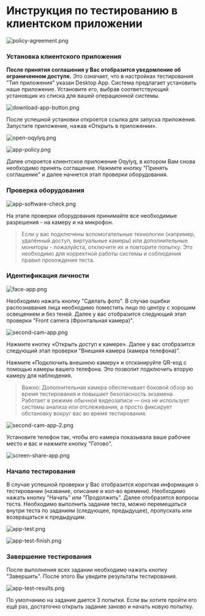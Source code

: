 # Инструкция по тестированию в клиентском приложении

![policy-agreement.png](/policy-agreement.png)

### Установка клиентского приложения

**После принятия соглашения у Вас отобразится уведомление об ограниченном доступе.** Это означает, что в настройках тестирования "Тип приложения" указан Desktop App. Система предлагает установить наше приложение. Установите его, выбрав соответствующий установщик из списка для вашей операционной системы.

![download-app-button.png](/download-app-button.png)

После успешной установки откроется ссылка для запуска приложения. Запустите приложение, нажав «Открыть в приложении».

![open-oqylyq.png](/open-oqylyq.png)

![app-policy.png](/app-policy.png)

Далее откроется клиентское приложение Oqylyq, в котором Вам снова необходимо принять соглашение. Нажмите кнопку "Принять соглашение" и далее начнется этап проверки оборудования.

### Проверка оборудования

![app-software-check.png](/app-software-check.png)

На этапе проверки оборудования принимайте все необходимые разрешения - на камеру и на микрофон.

> Если у вас подключены вспомогательные технологии (например, удалённый доступ, виртуальные камеры) или дополнительные мониторы - пожалуйста, отключите их и повторите попытку.
Это необходимо для корректной работы системы и соблюдения правил прохождения теста.

### Идентификация личности

![face-app.png](/face-app.png)

Необходимо нажать кнопку "Сделать фото". В случае ошибки распознавания лица необходимо поместить лицо по центру с хорошим освещением и без теней. Далее у вас отобразится следующий этап проверки "Front camera (Фронтальная камера)".

![second-cam-app.png](/second-cam-app.png)

Нажмите кнопку «Открыть доступ к камере». Далее у вас отобразится следующий этап проверки "Внешняя камера (камера телефона)".

Нажмите «Подключить внешнюю камеру» и отсканируйте QR-код с помощью камеры вашего телефона. Это позволит подключить вторую камеру для наблюдения.

> Важно: Дополнительная камера обеспечивает боковой обзор во время тестирования и повышает безопасность экзамена. Работает в режиме обычной видеозаписи — она не использует системы анализа или отслеживания, а просто фиксирует обстановку вокруг вас во время тестирования.

![second-cam-app-2.png](/second-cam-app-2.png)

Установите телефон так, чтобы его камера показывала ваше рабочее место и вас и нажмите кнопку "Готово".

![screen-share-app.png](/screen-share-app.png)

### Начало тестирования

В случае успешной проверки у Вас отобразится короткая информация о тестировании (название, описание и кол-во времени). Необходимо нажать кнопку "Начать" или "Продолжить". Далее отобразятся вопросы теста. Необходимо выполнить задания теста, можно перемещаться внутри теста по заданиям (следующее, предыдущее), пропускать или возвращаться к предыдущим.

![app-test.png](/app-test.png)

![app-test-finish.png](/app-test-finish.png)

### Завершение тестирования

После выполнения всех задании необходимо нажать кнопку "Завершить". После этого Вы увидите результаты тестирования.

![app-test-results.png](/app-test-results.png)

По умолчанию на задание дается 3 попытки. Если вы хотите пройти его ещё раз, достаточно открыть задание заново и начать новую попытку.
